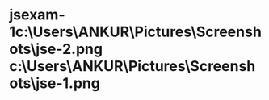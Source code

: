 # jsexam-1c:\Users\ANKUR\Pictures\Screenshots\jse-2.png c:\Users\ANKUR\Pictures\Screenshots\jse-1.png
